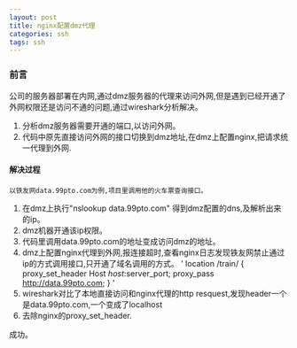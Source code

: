 ```yaml
---
layout: post
title: nginx配置dmz代理
categories: ssh
tags: ssh
---
```


### 前言

公司的服务器部署在内网,通过dmz服务器的代理来访问外网,但是遇到已经开通了外网权限还是访问不通的问题,通过wireshark分析解决。

1. 分析dmz服务器需要开通的端口,以访问外网。
2. 代码中原先直接访问外网的接口切换到dmz地址,在dmz上配置nginx,把请求统一代理到外网.


#### 解决过程

	以铁友网data.99pto.com为例,项目里调用他的火车票查询接口。
1. 在dmz上执行"nslookup data.99pto.com" 得到dmz配置的dns,及解析出来的ip。
2. dmz机器开通该ip权限。
3. 代码里调用data.99pto.com的地址变成访问dmz的地址。
3. dmz上配置nginx代理到外网,报连接超时,查看nginx日志发现铁友网禁止通过ip的方式调用接口,只开通了域名调用的方式。
'
	location /train/ {
			proxy_set_header Host $host:$server_port;
      		proxy_pass http://data.99pto.com;
      }
'
4. wireshark对比了本地直接访问和nginx代理的http resquest,发现header一个是data.99pto.com,一个变成了localhost
5. 去除nginx的proxy_set_header.

成功。


